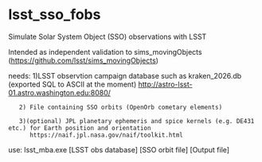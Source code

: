 # lsst_sso_fobs
Simulate Solar System Object (SSO) observations with LSST

Intended as independent validation to sims_movingObjects (https://github.com/lsst/sims_movingObjects)

needs: 1)LSST observtion campaign database such as kraken_2026.db (exported SQL to ASCII at the moment)
         http://astro-lsst-01.astro.washington.edu:8080/
       
       2) File containing SSO orbits (OpenOrb cometary elements)
       
       3)(optional) JPL planetary ephemeris and spice kernels (e.g. DE431 etc.) for Earth position and orientation
          https://naif.jpl.nasa.gov/naif/toolkit.html
          
 
use: lsst_mba.exe [LSST obs database] [SSO orbit file] [Output file]




